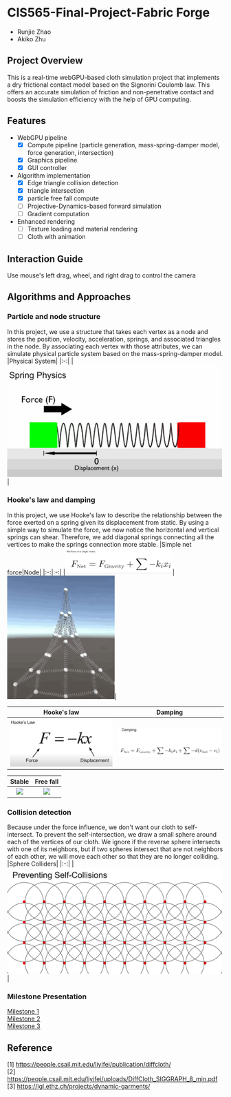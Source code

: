 # CIS565-Final-Project-Fabric Forge

* Runjie Zhao
* Akiko Zhu

## Project Overview
This is a real-time webGPU-based cloth simulation project that implements a dry frictional contact model based on the Signorini Coulomb law. This offers an accurate simulation of friction and non-penetrative contact and boosts the simulation efficiency with the help of GPU computing.

## Features
- WebGPU pipeline
  - [x]  Compute pipeline (particle generation, mass-spring-damper model, force generation, intersection)
  - [x]  Graphics pipeline 
  - [x]  GUI controller
- Algorithm implementation
  - [x]  Edge triangle collision detection
  - [x]  triangle intersection
  - [x]  particle free fall compute
  - [ ]  Projective-Dynamics-based forward simulation
  - [ ]  Gradient computation
- Enhanced rendering
  - [ ]  Texture loading and material rendering
  - [ ]  Cloth with animation

## Interaction Guide
Use mouse's left drag, wheel, and right drag to control the camera <br />

## Algorithms and Approaches
### Particle and node structure
In this project, we use a structure that takes each vertex as a node and stores the position, velocity, acceleration, springs, and associated triangles in the node. By associating each vertex with those attributes, we can simulate physical particle system based on the mass-spring-damper model.
|Physical System|
|:-:|
|<img src="img/spring.gif" width=500>|

### Hooke's law and damping
In this project, we use Hooke's law to describe the relationship between the force exerted on a spring given its displacement from static.
By using a simple way to simulate the force, we now notice the horizontal and vertical springs can shear. Therefore, we add diagonal springs connecting all the vertices to make the springs connection more stable.
|Simple net force|Node|
|:-:|:-:|
|<img src="img/force.png" width=250>|<img src="img/node.gif" width=250>|

|Hooke's law|Damping|
|:-:|:-:|
|<img src="img/hooke.png" width=250>|<img src="img/damp.png" width=250>|

|Stable|Free fall|
|:-:|:-:|
|<img src="img/node_improved.gif" width=250>|<img src="img/cloth1.gif" width=250>|

### Collision detection
Because under the force influence, we don't want our cloth to self-intersect. To prevent the self-intersection, we draw a small sphere around each of the vertices of our cloth. We ignore if the reverse sphere intersects with one of its neighbors, but if two spheres intersect that are not neighbors of each other, we will move each other so that they are no longer colliding.
|Sphere Colliders|
|:-:|
|<img src="img/collision.png" width=500>|

### Milestone Presentation
[Milestone 1](https://docs.google.com/presentation/d/1k1ChnuoMpLSQxMTS-dWUVtKKRyZDLQiFZErbInyIAtg/edit?usp=sharing)<br />
[Milestone 2](https://docs.google.com/presentation/d/1sv0X3YxA0IU9tFmVsZB1DE7m33s-xZ-jeRxQN0ryYoc/edit?usp=sharing)<br />
[Milestone 3](https://docs.google.com/presentation/d/1iPj2AqlVhUsPVGc2NFhWof8Bf9a0nz_nUCBRBUU-FCI/edit?usp=sharing)

## Reference
[1] https://people.csail.mit.edu/liyifei/publication/diffcloth/ <br />
[2] https://people.csail.mit.edu/liyifei/uploads/DiffCloth_SIGGRAPH_8_min.pdf <br />
[3] https://igl.ethz.ch/projects/dynamic-garments/ <br />
